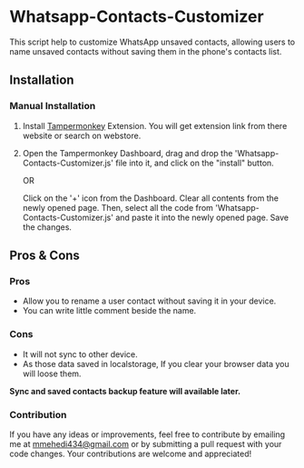 # Whatsapp-Contacts-Customizer

This script help to customize WhatsApp unsaved contacts, allowing users to name unsaved contacts without saving them in the phone's contacts list.

## Installation

### Manual Installation

1. Install [Tampermonkey](https://www.tampermonkey.net/) Extension. You will get extension link from there website or search on webstore.

2. Open the Tampermonkey Dashboard, drag and drop the 'Whatsapp-Contacts-Customizer.js' file into it, and click on the "install" button.

    OR

    Click on the '+' icon from the Dashboard. Clear all contents from the newly opened page. Then, select all the code from 'Whatsapp-Contacts-Customizer.js' and paste it into the newly opened page. Save the changes.

## Pros & Cons

### Pros

-   Allow you to rename a user contact without saving it in your device.
-   You can write little comment beside the name.

### Cons

-   It will not sync to other device.
-   As those data saved in localstorage, If you clear your browser data you will loose them.

**Sync and saved contacts backup feature will available later.**

### Contribution

If you have any ideas or improvements, feel free to contribute by emailing me at mmehedi434@gmail.com or by submitting a pull request with your code changes. Your contributions are welcome and appreciated!
